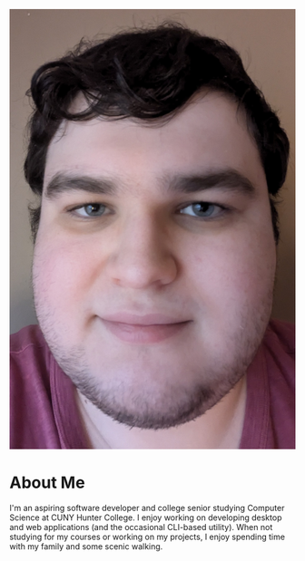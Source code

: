 ![A standard profile of myself](/images/pic_of_me.jpg)

# About Me
I'm an aspiring software developer and college senior studying Computer Science at CUNY Hunter College. I enjoy working on developing desktop and web applications (and the occasional CLI-based utility). When not studying for my courses or working on my projects, I enjoy spending time with my family and some scenic walking.
